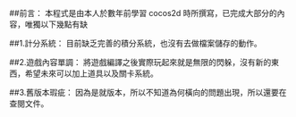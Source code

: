 ##前言：
本程式是由本人於數年前學習 cocos2d 時所撰寫，已完成大部分的內容，唯獨以下幾點有缺

##1.計分系統：
目前缺乏完善的積分系統，也沒有去做檔案儲存的動作。

##2.遊戲內容單調：
將遊戲編譯之後實際玩起來就是無限的閃躲，沒有新的東西，希望未來可以加上道具以及關卡系統。

##3.舊版本瑕疵：
因為是就版本，所以不知道為何橫向的問題出現，所以還要在查閱文件。
